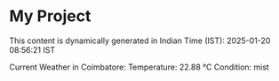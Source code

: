 # My Project

This content is dynamically generated in Indian Time (IST): 2025-01-20 08:56:21 IST


Current Weather in Coimbatore:
Temperature: 22.88 °C
Condition: mist
